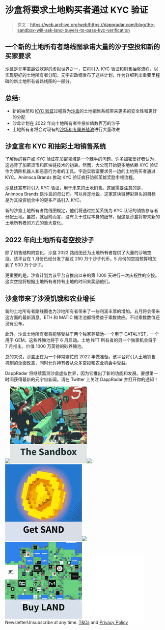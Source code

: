 # 沙盒将要求土地购买者通过 KYC 验证

> 原文：<https://web.archive.org/web/https://dappradar.com/blog/the-sandbox-will-ask-land-buyers-to-pass-kyc-verification>

## 一个新的土地所有者路线图承诺大量的沙子空投和新的买家要求

沙盒是元宇宙最受欢迎的虚拟世界之一，它将引入 KYC 验证和销售抽奖流程，以实现更好的土地所有者分配。元宇宙政纲发布了这些计划，作为详细列出重要里程碑的新土地所有者路线图的一部分。

## 总结:

*   新的抽奖和 [KYC 验证](https://web.archive.org/web/20220705004344/https://dappradar.com/blog/the-sandbox-will-ask-land-buyers-to-pass-kyc-verification/#Sandbox)过程将为[沙盒](https://web.archive.org/web/20220705004344/https://dappradar.com/multichain/games/the-sandbox)的土地销售系统带来更多的安全性和更好的分配
*   沙盒计划在 2022 年向土地所有者空投价值数百万的沙子
*   土地所有者将会对现有的[沙场和专属养殖池](https://web.archive.org/web/20220705004344/https://dappradar.com/blog/the-sandbox-will-ask-land-buyers-to-pass-kyc-verification/#farming)进行大量改进

## 沙盒宣布 KYC 和抽彩土地销售系统

了解你的客户或 KYC 验证在加密领域是一个棘手的问题。许多加密爱好者认为，这违背了加密货币和区块链技术的初衷。然而，大公司开始更多地依赖 KYC 验证作为清除机器人和恶意行为者的工具。宇迦实验室要求另一边的土地购买者通过 KYC。Animoca Brands 推动 KYC 验证疯狂防御英雄奖励申领流程。

沙盒还宣布将引入 KYC 验证，用于未来的土地销售。这里需要注意的是，Animoca Brands 是沙盒的母公司。可以肯定地说，这家区块链博彩巨头的目标是为其投资组合中的更多产品引入 KYC。

新的沙盒土地所有者路线图规定，他们将通过抽奖系统为 KYC 认证的销售参与者分配土地。虽然，就目前而言，没有关于过程本身的细节，但这是沙盒将带来新的土地所有者的方式的重大变化。

## 2022 年向土地所有者空投沙子

除了销售结构的变化，沙盒 2022 路线图还为土地所有者提供了大量的沙地空投。该平台在 1 月份已经分发了超过 250 万个沙子代币，5 月份的空投预算增加到了 500 万个沙子。

更重要的是，沙盒计划为该平台自推出以来的第 1000 天进行一次庆祝性的空投。这次空投将根据土地所有者持有土地的时间来奖励他们。

## 沙盒带来了沙漠饥饿和农业增长

新的土地所有者路线图也为沙地所有者带来了一些利润丰厚的增加。五月将会带来这方面的最新消息。ETH 和 MATIC 赌注池都将受益于乘数效应。不过乘数数值还没有公布。

此外，沙盒土地所有者将能够受益于两个独家养殖池-一个用于 CATALYST，一个用于 GEM。这些养殖池将于 6 月启动。土地 NFT 所有者的另一个独家机会将于 7 月推出，价值 1000 万英镑的砂养殖池。

总的来说，沙盒正在为一个非常繁忙的 2022 年做准备。该平台将引入土地销售机制的全面改革，同时允许持有者从众多空投和农业机会中受益。

DappRadar 将继续监测沙盒虚拟世界，因为它推出了新的功能和发展。要想第一时间获得最新的元宇宙新闻，请在 Twitter 上关注 DappRadar 并打开你的通知！

[](https://web.archive.org/web/20220705004344/https://dappradar.com/ethereum/games/the-sandbox)[![](img/87befc4a1e42119d30e207f259589417.png)<picture>![](img/88b29f591d7ca306a55bfad4c33b16bd.png)</picture>](https://web.archive.org/web/20220705004344/https://dappradar.com/ethereum/games/the-sandbox)[](https://web.archive.org/web/20220705004344/https://dappradar.com/hub/token/eth?to=0x3845badade8e6dff049820680d1f14bd3903a5d0)[![](img/87befc4a1e42119d30e207f259589417.png)<picture>![](img/fc41fea80bb0a76edc9c1a96e306a732.png)</picture>](https://web.archive.org/web/20220705004344/https://dappradar.com/hub/token/eth?to=0x3845badade8e6dff049820680d1f14bd3903a5d0)![](img/87befc4a1e42119d30e207f259589417.png)![](img/f8095e62b326a2ef2e60f0047832672a.png)![](img/6d5a4a2d609c56e1a5771717e54ba759.png) NewsletterUnsubscribe at any time. [T&Cs](https://web.archive.org/web/20220705004344/https://dappradar.com/terms) and [Privacy Policy](https://web.archive.org/web/20220705004344/https://dappradar.com/privacy-policy)